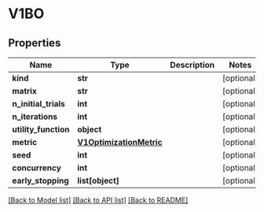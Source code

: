 # V1BO

## Properties
Name | Type | Description | Notes
------------ | ------------- | ------------- | -------------
**kind** | **str** |  | [optional] 
**matrix** | **str** |  | [optional] 
**n_initial_trials** | **int** |  | [optional] 
**n_iterations** | **int** |  | [optional] 
**utility_function** | **object** |  | [optional] 
**metric** | [**V1OptimizationMetric**](V1OptimizationMetric.md) |  | [optional] 
**seed** | **int** |  | [optional] 
**concurrency** | **int** |  | [optional] 
**early_stopping** | **list[object]** |  | [optional] 

[[Back to Model list]](../README.md#documentation-for-models) [[Back to API list]](../README.md#documentation-for-api-endpoints) [[Back to README]](../README.md)


